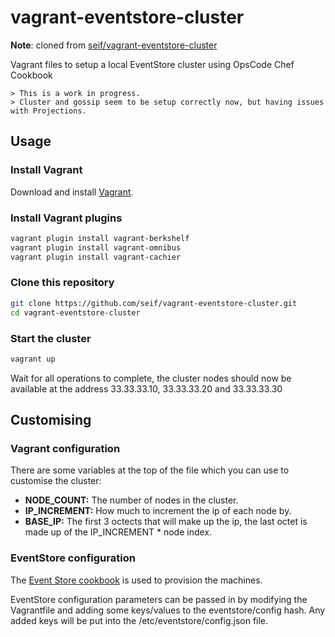 # vagrant-eventstore-cluster


**Note**: cloned from [seif/vagrant-eventstore-cluster](https://github.com/seif/vagrant-eventstore-cluster)


Vagrant files to setup a local EventStore cluster using OpsCode Chef Cookbook

    > This is a work in progress.
    > Cluster and gossip seem to be setup correctly now, but having issues with Projections.

## Usage 

### Install Vagrant

Download and install [Vagrant](http://downloads.vagrantup.com/).

### Install Vagrant plugins

``` bash
vagrant plugin install vagrant-berkshelf
vagrant plugin install vagrant-omnibus
vagrant plugin install vagrant-cachier
```

### Clone this repository

``` bash
git clone https://github.com/seif/vagrant-eventstore-cluster.git
cd vagrant-eventstore-cluster
```

### Start the cluster

``` bash
vagrant up
```

Wait for all operations to complete, the cluster nodes should now be available at the address 33.33.33.10, 33.33.33.20 and 33.33.33.30

## Customising

### Vagrant configuration

There are some variables at the top of the file which you can use to customise the cluster:

* **NODE_COUNT:** The number of nodes in the cluster.
* **IP_INCREMENT:** How much to increment the ip of each node by.
* **BASE_IP:** The first 3 octects that will make up the ip, the last octet is made up of the IP_INCREMENT * node index.

### EventStore configuration

The [Event Store cookbook](http://community.opscode.com/cookbooks/eventstore) is used to provision the machines.

EventStore configuration parameters can be passed in by modifying the Vagrantfile and adding some keys/values to the eventstore/config hash. Any added keys will be put into the /etc/eventstore/config.json file.


